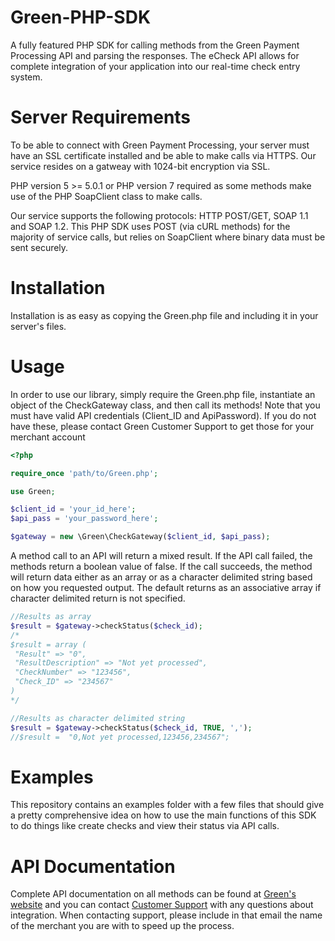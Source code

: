 # Green-PHP-SDK
A fully featured PHP SDK for calling methods from the Green Payment Processing API and parsing the responses. The eCheck API allows for complete integration of your application into our real-time check entry system. 

# Server Requirements
To be able to connect with Green Payment Processing, your server must have an SSL certificate installed and be able to make calls via HTTPS. Our service resides on a gatweay with 1024-bit encryption via SSL.

PHP version 5 >= 5.0.1 or PHP version 7 required as some methods make use of the PHP SoapClient class to make calls.

Our service supports the following protocols: HTTP POST/GET, SOAP 1.1 and SOAP 1.2. This PHP SDK uses POST (via cURL methods) for the majority of service calls, but relies on SoapClient where binary data must be sent securely.

# Installation
Installation is as easy as copying the Green.php file and including it in your server's files.

# Usage
In order to use our library, simply require the Green.php file, instantiate an object of the CheckGateway class, and then call its methods! Note that you must have valid API credentials (Client_ID and ApiPassword). If you do not have these, please contact Green Customer Support to get those for your merchant account
```php
<?php 

require_once 'path/to/Green.php';

use Green;

$client_id = 'your_id_here';
$api_pass = 'your_password_here';

$gateway = new \Green\CheckGateway($client_id, $api_pass); 
```
A method call to an API will return a mixed result. If the API call failed, the methods return a boolean value of false. If the call succeeds, the method will return data either as an array or as a character delimited string based on how you requested output. The default returns as an associative array if character delimited return is not specified.
```php
//Results as array
$result = $gateway->checkStatus($check_id); 
/* 
$result = array (
 "Result" => "0",
 "ResultDescription" => "Not yet processed",
 "CheckNumber" => "123456",
 "Check_ID" => "234567"
)
*/

//Results as character delimited string
$result = $gateway->checkStatus($check_id, TRUE, ',');
//$result =  "0,Not yet processed,123456,234567";
```
# Examples
This repository contains an examples folder with a few files that should give a pretty comprehensive idea on how to use the main functions of this SDK to do things like create checks and view their status via API calls.

# API Documentation
Complete API documentation on all methods can be found at [Green's website](http://www.green.money/api) and you can contact [Customer Support](http://www.green.money/contact) with any questions about integration. When contacting support, please include in that email the name of the merchant you are with to speed up the process.
